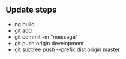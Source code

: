 ## Update steps ##
- ng build
- git add
- git commit -m "message"
- git push origin development
- git subtree push --prefix dist origin master